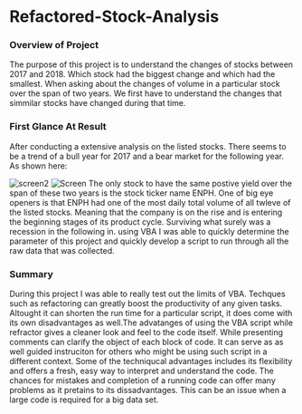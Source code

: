 # Refactored-Stock-Analysis
### Overview of Project
The purpose of this project is to understand the changes of stocks between 2017 and 2018. Which stock had the biggest change and which had the smallest. When asking about the changes of volume in a particular stock over the span of two years. We first have to understand the changes that simmilar stocks have changed during that time.
### First Glance At Result
After conducting a extensive analysis on the listed stocks. There seems to be a trend of a bull year for 2017 and a bear market for the following year. As shown here:


![screen2](https://user-images.githubusercontent.com/92479644/148725791-d0fdf1e3-afb4-45d9-a61d-3deae6ae0fb1.PNG)
![Screen](https://user-images.githubusercontent.com/92479644/148725794-7df0d7cd-62b6-4653-b523-e88fa69364d4.PNG)
The only stock to have the same postive yield over the span of these two years is the stock ticker name ENPH. One of big eye openers is that ENPH had one of the most daily total volume of all twleve of the listed stocks. Meaning that the company is on the rise and is entering the beginning stages of its product cycle. Surviving what surely was a recession in the following in. using VBA I was able to quickly determine the parameter of this project and quickly develop a script to run through all the raw data that was collected.
### Summary
During this project I was able to really test out the limits of VBA. Techques such as refactoring can greatly boost the productivity of any given tasks. Altought it can shorten the run time for a particular script, it does come with its own disadvantages as well.The advatanges of using the VBA script while refractor gives a cleaner look and feel to the code itself. While presenting comments can clarify the object of each block of code. It can serve as as well guided instruciton for others who might be using such script in a different context. Some of the techniqucal advantages includes its flexibility and offers a fresh, easy way to interpret and understand the code. The chances for mistakes and completion of a running code can offer many problems as it pretains to its dissadvantages. This can be an issue when a large code is required for a big data set.
